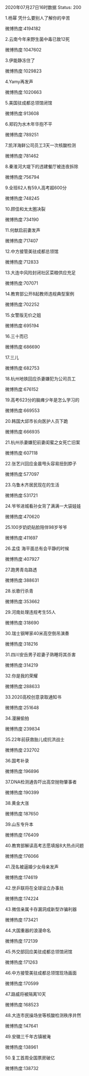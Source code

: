 2020年07月27日16时数据
Status: 200

1.杨幂 凭什么要别人了解你的辛苦

微博热度:4194182

2.云南今年来野生菌中毒已致12死

微博热度:1047602

3.伊能静冻住了

微博热度:1029823

4.Yamy再发声

微博热度:1020663

5.美国驻成都总领馆闭馆

微博热度:913608

6.郑钧为水木年华抱不平

微博热度:789251

7.凯洋海鲜公司员工3天一次核酸检测

微博热度:781462

8.秦淮河大堤下的违建餐厅被连夜拆除

微博热度:756794

9.全班62人有59人高考超600分

微博热度:748245

10.顾佳和太太圈决裂

微博热度:734190

11.何猷启前妻发声

微博热度:717407

12.中方接管美驻成都总领馆

微博热度:712833

13.大连中风险封闭社区菜粮供应充足

微博热度:707071

14.教育部公开8起教师违规典型案例

微博热度:702252

15.女警版无价之姐

微博热度:695194

16.三十而已

微博热度:686690

17.三儿

微博热度:682753

18.杭州地铁回应杀妻嫌犯为公司员工

微博热度:676152

19.高考623分的脑瘫少年是怎么学习的

微博热度:669553

20.韩国大邱市长向医护人员下跪

微博热度:666935

21.杭州杀妻嫌犯前妻闺蜜之女死亡旧案

微博热度:607118

22.张艺兴回应金晨甩头容易扭到脖子

微博热度:577097

23.乌鲁木齐居民现在的生活

微博热度:531721

24.爷爷进城看孙女背了满满一大袋娃娃

微博热度:470620

25.100岁奶奶贴脸陪伴98岁爷爷

微博热度:411697

26.孟佳 海平面总有会平静的时候

微博热度:407927

27.跑男青岛路透

微博热度:388631

28.长歌行杀青

微博热度:353662

29.河南处理违规考生55人

微博热度:318690

30.瑞士钢琴家40米高空倒吊演奏

微博热度:318216

31.四川安岳男子趁妻子熟睡将其杀害

微博热度:314219

32.你是我的荣耀

微博热度:288633

33.2020高校创意录取通知书

微博热度:251648

34.漫展偷拍

微博热度:239834

35.22年前获救胎儿成抗洪战士

微博热度:232702

36.国考补录

微博热度:196896

37.DNA检测通告吓出高空抛物肇事者

微博热度:190399

38.黄金大涨

微博热度:187650

39.山东专升本

微博热度:176409

40.教育部解读高考志愿填报8大热点问题

微博热度:176066

41.茂名被逼婚少女母亲发声

微博热度:174619

42.世乒联将在全球设立办事处

微博热度:174224

43.微信亲属卡存漏洞成新型诈骗利器

微博热度:173421

44.大国重器的浪漫命名

微博热度:172139

45.外交部回应美驻成都总领馆闭馆

微博热度:171263

46.中方接管美驻成都总领馆现场画面

微博热度:170599

47.路威将被隔离10天

微博热度:168523

48.大连市民操场坐等核酸检测秩序井然

微博热度:147641

49.安徽三千年古镇被淹

微博热度:138961

50.复工首周全国票房破亿

微博热度:138732

